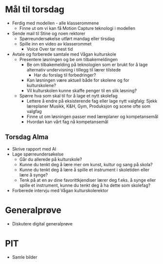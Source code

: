 # Mål til torsdag
- Ferdig med modellen - alle klasserommene
  - Finne ut om vi kan få Motion Capture teknologi i modellen 
- Sende mail til Stine og noen rektorer
  - Spørreundersøkelse utført mandag eller tirsdag
  - Spille inn en video av klasserommet
    - Voice Over tar mest tid 
- Avtale og forberede samtale med Vågan kulturskole
  - Presentere løsningen og be om tilbakemeldingen
    - Be om tilbakemelding på teknologien som er brukt for å lage alternativ undervisning i tillegg til lærer tilstede
      - Har du forslag til forbedringer? 
    - Kan løsningen være aktuell både for skolene og for kulturskolene?
    - Vil kulturskolen kunne skaffe penger til en slik løsning?  
  - Spørre hva som skal til for å lage et nytt skolefag
    - Lettere å endre på eksisterende fag eller lage nytt valgfalg: Sjekk læreplaner Musikk, K&H, Gym, Produksjon og scene ofte som valgfag
    - Finne ut om løsningen passer med læreplaner og kompetansemål
    - Hvordan kan vårt fag nå kompetansemål

## Torsdag Alma
- Skrive rapport med AI
- Lage spørreundersøkelse
  - Går du allerede på kulturskole?
  - Kunne du tenkt deg å lære mer om kunst, kultur og sang på skola?
  - Kunne du tenkt deg å lære å spille et instrument i skoletiden eller lære å synge?
  - Tenk på at en av dine favorittkjendiser lærer deg f.eks. å synge eller spille et instrument, kunne du tenkt deg å ha dette som skolefag? 
- Forberede intervju med Vågan kulturskolerektor

# Generalprøve
- Diskutere digital generalprøve

# PIT
- Samle bilder
